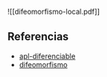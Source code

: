 ![[difeomorfismo-local.pdf]]

## Referencias
- [apl-diferenciable](./apl-diferenciable.md)
- [difeomorfismo](./difeomorfismo.md)
